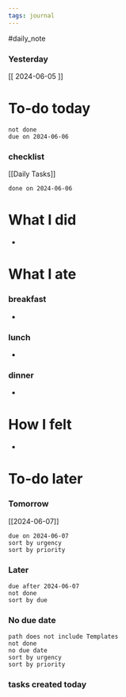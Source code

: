 ```yaml
---
tags: journal
---
```

#daily_note
### Yesterday
[[ 2024-06-05 ]]
# To-do today

 ```tasks
 not done
 due on 2024-06-06
 ```

### checklist

[[Daily Tasks]]

 ```tasks
 done on 2024-06-06
 ```

# What I did

- 

# What I ate

### breakfast
- 

### lunch
- 

### dinner
- 

# How I felt

- 

# To-do later

### Tomorrow 
[[2024-06-07]]
 ```tasks
 due on 2024-06-07
 sort by urgency
 sort by priority
 ```

### Later

 ```tasks
 due after 2024-06-07
 not done
 sort by due
 ```

### No due date

 ```tasks
 path does not include Templates
 not done
 no due date
 sort by urgency
 sort by priority
 ```

### tasks created today


